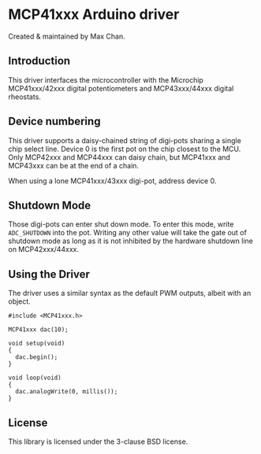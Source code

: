 # MCP41xxx Arduino driver

Created & maintained by Max Chan.

## Introduction

This driver interfaces the microcontroller with the Microchip MCP41xxx/42xxx
digital potentiometers and MCP43xxx/44xxx digital rheostats.

## Device numbering

This driver supports a daisy-chained string of digi-pots sharing a single chip
select line. Device 0 is the first pot on the chip closest to the MCU. Only
MCP42xxx and MCP44xxx can daisy chain, but MCP41xxx and MCP43xxx can be at the
end of a chain.

When using a lone MCP41xxx/43xxx digi-pot, address device 0.

## Shutdown Mode

Those digi-pots can enter shut down mode. To enter this mode, write
`ADC_SHUTDOWN` into the pot. Writing any other value will take the gate out of
shutdown mode as long as it is not inhibited by the hardware shutdown line on
MCP42xxx/44xxx.

## Using the Driver

The driver uses a similar syntax as the default PWM outputs, albeit with an
object.

```Arduino
#include <MCP41xxx.h>

MCP41xxx dac(10);

void setup(void)
{
  dac.begin();
}

void loop(void)
{
  dac.analogWrite(0, millis());
}
```

## License

This library is licensed under the 3-clause BSD license.
